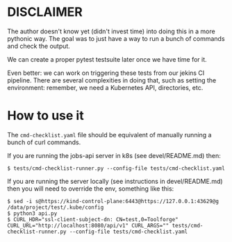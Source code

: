 # DISCLAIMER

The author doesn't know yet (didn't invest time) into doing this in a more pythonic way. The goal
was to just have a way to run a bunch of commands and check the output.

We can create a proper pytest testsuite later once we have time for it.

Even better: we can work on triggering these tests from our jekins CI pipeline.
There are several complexities in doing that, such as setting the environment: remember, we need a
Kubernetes API, directories, etc.

# How to use it

The `cmd-checklist.yaml` file should be equivalent of manually running a bunch of curl commands.

If you are running the jobs-api server in k8s (see devel/README.md) then:

```
$ tests/cmd-checklist-runner.py --config-file tests/cmd-checklist.yaml
```
If you are running the server locally (see instructions in devel/README.md) then you will need
to override the env, something like this:

```
$ sed -i s@https://kind-control-plane:6443@https://127.0.0.1:43629@g /data/project/test/.kube/config
$ python3 api.py
$ CURL_HDR="ssl-client-subject-dn: CN=test,0=Toolforge" CURL_URL="http://localhost:8080/api/v1" CURL_ARGS="" tests/cmd-checklist-runner.py --config-file tests/cmd-checklist.yaml
```


